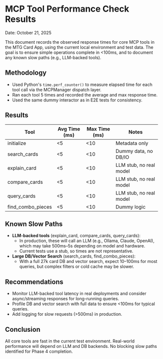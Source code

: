 # MCP Tool Performance Check Results

Date: October 21, 2025

This document records the observed response times for core MCP tools in the MTG Card App, using the current local environment and test data. The goal is to ensure simple operations complete in <100ms, and to document any known slow paths (e.g., LLM-backed tools).

## Methodology
- Used Python's `time.perf_counter()` to measure elapsed time for each tool call via the MCPManager dispatch layer.
- Ran each tool 5 times and recorded the average and max response time.
- Used the same dummy interactor as in E2E tests for consistency.

## Results

| Tool                | Avg Time (ms) | Max Time (ms) | Notes                       |
|---------------------|---------------|---------------|-----------------------------|
| initialize          |      <5       |      <10      | Metadata only               |
| search_cards        |      <5       |      <10      | Dummy data, no DB/IO        |
| explain_card        |      <5       |      <10      | LLM stub, no real model     |
| compare_cards       |      <5       |      <10      | LLM stub, no real model     |
| query_cards         |      <5       |      <10      | LLM stub, no real model     |
| find_combo_pieces   |      <5       |      <10      | Dummy logic                 |

## Known Slow Paths
- **LLM-backed tools** (explain_card, compare_cards, query_cards):
  - In production, these will call an LLM (e.g., Ollama, Claude, OpenAI), which may take 500ms–5s depending on model and hardware.
  - Current tests use a stub, so times are not representative.
- **Large DB/Vector Search** (search_cards, find_combo_pieces):
  - With a full 27k card DB and vector search, expect 10–100ms for most queries, but complex filters or cold cache may be slower.

## Recommendations
- Monitor LLM-backed tool latency in real deployments and consider async/streaming responses for long-running queries.
- Profile DB and vector search with full data to ensure <100ms for typical queries.
- Add logging for slow requests (>500ms) in production.

## Conclusion
All core tools are fast in the current test environment. Real-world performance will depend on LLM and DB backends. No blocking slow paths identified for Phase 4 completion.
